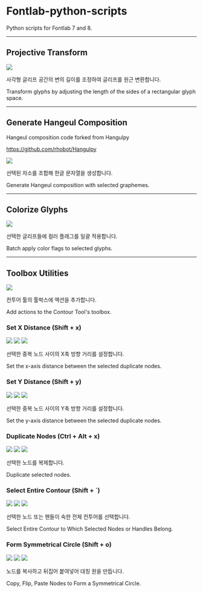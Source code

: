 # Fontlab-python-scripts
Python scripts for Fontlab 7 and 8.

---

## Projective Transform
![](./img/projective_transform.png)

사각형 글리프 공간의 변의 길이를 조정하여 글리프를 원근 변환합니다.

Transform glyphs by adjusting the length of the sides of a rectangular glyph space.

---

## Generate Hangeul Composition 
Hangeul composition code forked from Hangulpy

https://github.com/rhobot/Hangulpy

![](./img/Generate_Hangeul_Composition.png)

선택된 자소를 조합해 한글 문자열을 생성합니다.

Generate Hangeul composition with selected graphemes.

---

## Colorize Glyphs 

![](./img/Colorize_Glyphs.png)

선택한 글리프들에 컬러 플래그를 일괄 적용합니다. 

Batch apply color flags to selected glyphs.

---

## Toolbox Utilities

![](./img/Toolbox_Utilities_1.png)

컨투어 툴의 툴박스에 액션을 추가합니다.

Add actions to the Contour Tool's toolbox.


### Set X Distance (Shift + x)
![](./img/Toolbox_Utilities_2.png)
![](./img/Toolbox_Utilities_2-1.png)
![](./img/Toolbox_Utilities_2-2.png)

선택한 중복 노드 사이의 X축 방향 거리를 설정합니다.

Set the x-axis distance between the selected duplicate nodes.


### Set Y Distance (Shift + y)
![](./img/Toolbox_Utilities_3.png)
![](./img/Toolbox_Utilities_4-1.png)
![](./img/Toolbox_Utilities_3-2.png)

선택한 중복 노드 사이의 Y축 방향 거리를 설정합니다.

Set the y-axis distance between the selected duplicate nodes.


###  Duplicate Nodes (Ctrl + Alt + x)
![](./img/Toolbox_Utilities_4.png)
![](./img/Toolbox_Utilities_4-1.png)
![](./img/Toolbox_Utilities_4-2.png)

선택한 노드를 복제합니다.

Duplicate selected nodes.


###  Select Entire Contour (Shift + `)
![](./img/Toolbox_Utilities_5.png)
![](./img/Toolbox_Utilities_5-1.png)
![](./img/Toolbox_Utilities_5-1.png)

선택한 노드 또는 핸들이 속한 전체 컨투어를 선택합니다.

Select Entire Contour to Which Selected Nodes or Handles Belong.


###  Form Symmetrical Circle (Shift + o)
![](./img/Toolbox_Utilities_6.png)
![](./img/Toolbox_Utilities_6-1.png)
![](./img/Toolbox_Utilities_6-2.png)

노드를 복사하고 뒤집어 붙여넣어 대칭 원을 만듭니다.

Copy, Flip, Paste Nodes to Form a Symmetrical Circle.
